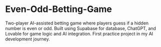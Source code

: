 # Even-Odd-Betting-Game
Two-player AI-assisted betting game where players guess if a hidden number is even or odd. Built using Supabase for database, ChatGPT, and Lovable for game logic and AI integration. First practice project in my AI development journey.
